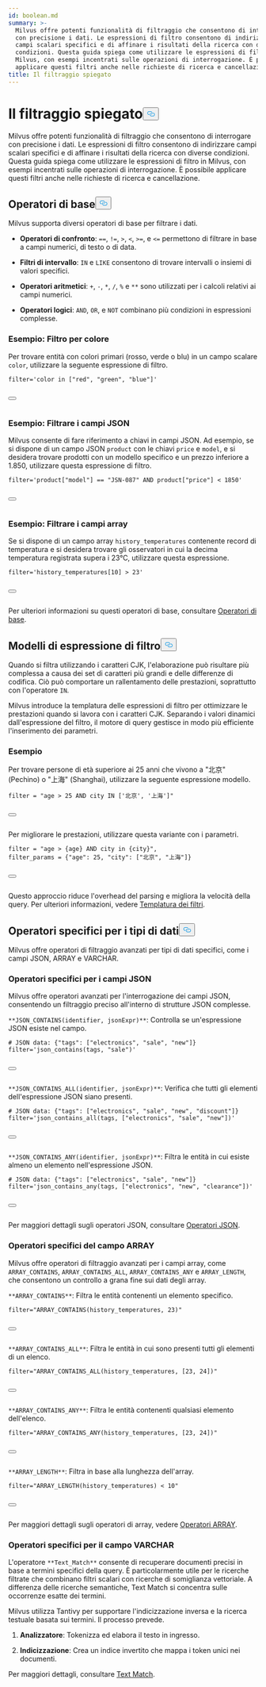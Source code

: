```yaml
---
id: boolean.md
summary: >-
  Milvus offre potenti funzionalità di filtraggio che consentono di interrogare
  con precisione i dati. Le espressioni di filtro consentono di indirizzare
  campi scalari specifici e di affinare i risultati della ricerca con diverse
  condizioni. Questa guida spiega come utilizzare le espressioni di filtro in
  Milvus, con esempi incentrati sulle operazioni di interrogazione. È possibile
  applicare questi filtri anche nelle richieste di ricerca e cancellazione.
title: Il filtraggio spiegato
---
```

<h1 id="Filtering-Explained​" class="common-anchor-header">Il filtraggio spiegato<button data-href="#Filtering-Explained​" class="anchor-icon" translate="no">
      <svg translate="no"
        aria-hidden="true"
        focusable="false"
        height="20"
        version="1.1"
        viewBox="0 0 16 16"
        width="16"
      >
        <path
          fill="#0092E4"
          fill-rule="evenodd"
          d="M4 9h1v1H4c-1.5 0-3-1.69-3-3.5S2.55 3 4 3h4c1.45 0 3 1.69 3 3.5 0 1.41-.91 2.72-2 3.25V8.59c.58-.45 1-1.27 1-2.09C10 5.22 8.98 4 8 4H4c-.98 0-2 1.22-2 2.5S3 9 4 9zm9-3h-1v1h1c1 0 2 1.22 2 2.5S13.98 12 13 12H9c-.98 0-2-1.22-2-2.5 0-.83.42-1.64 1-2.09V6.25c-1.09.53-2 1.84-2 3.25C6 11.31 7.55 13 9 13h4c1.45 0 3-1.69 3-3.5S14.5 6 13 6z"
        ></path>
      </svg>
    </button></h1><p>Milvus offre potenti funzionalità di filtraggio che consentono di interrogare con precisione i dati. Le espressioni di filtro consentono di indirizzare campi scalari specifici e di affinare i risultati della ricerca con diverse condizioni. Questa guida spiega come utilizzare le espressioni di filtro in Milvus, con esempi incentrati sulle operazioni di interrogazione. È possibile applicare questi filtri anche nelle richieste di ricerca e cancellazione.</p>
<h2 id="Basic-operators​" class="common-anchor-header">Operatori di base<button data-href="#Basic-operators​" class="anchor-icon" translate="no">
      <svg translate="no"
        aria-hidden="true"
        focusable="false"
        height="20"
        version="1.1"
        viewBox="0 0 16 16"
        width="16"
      >
        <path
          fill="#0092E4"
          fill-rule="evenodd"
          d="M4 9h1v1H4c-1.5 0-3-1.69-3-3.5S2.55 3 4 3h4c1.45 0 3 1.69 3 3.5 0 1.41-.91 2.72-2 3.25V8.59c.58-.45 1-1.27 1-2.09C10 5.22 8.98 4 8 4H4c-.98 0-2 1.22-2 2.5S3 9 4 9zm9-3h-1v1h1c1 0 2 1.22 2 2.5S13.98 12 13 12H9c-.98 0-2-1.22-2-2.5 0-.83.42-1.64 1-2.09V6.25c-1.09.53-2 1.84-2 3.25C6 11.31 7.55 13 9 13h4c1.45 0 3-1.69 3-3.5S14.5 6 13 6z"
        ></path>
      </svg>
    </button></h2><p>Milvus supporta diversi operatori di base per filtrare i dati.</p>
<ul>
<li><p><strong>Operatori di confronto</strong>: <code translate="no">==</code>, <code translate="no">!=</code>, <code translate="no">&gt;</code>, <code translate="no">&lt;</code>, <code translate="no">&gt;=</code>, e <code translate="no">&lt;=</code> permettono di filtrare in base a campi numerici, di testo o di data.</p></li>
<li><p><strong>Filtri di intervallo</strong>: <code translate="no">IN</code> e <code translate="no">LIKE</code> consentono di trovare intervalli o insiemi di valori specifici.</p></li>
<li><p><strong>Operatori aritmetici</strong>: <code translate="no">+</code>, <code translate="no">-</code>, <code translate="no">*</code>, <code translate="no">/</code>, <code translate="no">%</code> e <code translate="no">**</code> sono utilizzati per i calcoli relativi ai campi numerici.</p></li>
<li><p><strong>Operatori logici</strong>: <code translate="no">AND</code>, <code translate="no">OR</code>, e <code translate="no">NOT</code> combinano più condizioni in espressioni complesse.</p></li>
</ul>
<h3 id="Example-Filtering-by-Color​" class="common-anchor-header">Esempio: Filtro per colore</h3><p>Per trovare entità con colori primari (rosso, verde o blu) in un campo scalare <code translate="no">color</code>, utilizzare la seguente espressione di filtro.</p>
<pre><code translate="no" class="language-python"><span class="hljs-built_in">filter</span>=<span class="hljs-string">&#x27;color in [&quot;red&quot;, &quot;green&quot;, &quot;blue&quot;]&#x27;</span>​

<button class="copy-code-btn"></button></code></pre>
<h3 id="Example-Filtering-JSON-Fields​" class="common-anchor-header">Esempio: Filtrare i campi JSON</h3><p>Milvus consente di fare riferimento a chiavi in campi JSON. Ad esempio, se si dispone di un campo JSON <code translate="no">product</code> con le chiavi <code translate="no">price</code> e <code translate="no">model</code>, e si desidera trovare prodotti con un modello specifico e un prezzo inferiore a 1.850, utilizzare questa espressione di filtro.</p>
<pre><code translate="no" class="language-python"><span class="hljs-built_in">filter</span>=<span class="hljs-string">&#x27;product[&quot;model&quot;] == &quot;JSN-087&quot; AND product[&quot;price&quot;] &lt; 1850&#x27;</span>​

<button class="copy-code-btn"></button></code></pre>
<h3 id="Example-Filtering-Array-Fields​" class="common-anchor-header">Esempio: Filtrare i campi array</h3><p>Se si dispone di un campo array <code translate="no">history_temperatures</code> contenente record di temperatura e si desidera trovare gli osservatori in cui la decima temperatura registrata supera i 23°C, utilizzare questa espressione.</p>
<pre><code translate="no" class="language-python"><span class="hljs-built_in">filter</span>=<span class="hljs-string">&#x27;history_temperatures[10] &gt; 23&#x27;</span>​

<button class="copy-code-btn"></button></code></pre>
<p>Per ulteriori informazioni su questi operatori di base, consultare <a href="/docs/it/basic-operators.md">Operatori di base</a>.</p>
<h2 id="Filter-expression-templates​" class="common-anchor-header">Modelli di espressione di filtro<button data-href="#Filter-expression-templates​" class="anchor-icon" translate="no">
      <svg translate="no"
        aria-hidden="true"
        focusable="false"
        height="20"
        version="1.1"
        viewBox="0 0 16 16"
        width="16"
      >
        <path
          fill="#0092E4"
          fill-rule="evenodd"
          d="M4 9h1v1H4c-1.5 0-3-1.69-3-3.5S2.55 3 4 3h4c1.45 0 3 1.69 3 3.5 0 1.41-.91 2.72-2 3.25V8.59c.58-.45 1-1.27 1-2.09C10 5.22 8.98 4 8 4H4c-.98 0-2 1.22-2 2.5S3 9 4 9zm9-3h-1v1h1c1 0 2 1.22 2 2.5S13.98 12 13 12H9c-.98 0-2-1.22-2-2.5 0-.83.42-1.64 1-2.09V6.25c-1.09.53-2 1.84-2 3.25C6 11.31 7.55 13 9 13h4c1.45 0 3-1.69 3-3.5S14.5 6 13 6z"
        ></path>
      </svg>
    </button></h2><p>Quando si filtra utilizzando i caratteri CJK, l'elaborazione può risultare più complessa a causa dei set di caratteri più grandi e delle differenze di codifica. Ciò può comportare un rallentamento delle prestazioni, soprattutto con l'operatore <code translate="no">IN</code>.</p>
<p>Milvus introduce la templatura delle espressioni di filtro per ottimizzare le prestazioni quando si lavora con i caratteri CJK. Separando i valori dinamici dall'espressione del filtro, il motore di query gestisce in modo più efficiente l'inserimento dei parametri.</p>
<h3 id="Example​" class="common-anchor-header">Esempio</h3><p>Per trovare persone di età superiore ai 25 anni che vivono a "北京" (Pechino) o "上海" (Shanghai), utilizzare la seguente espressione modello.</p>
<pre><code translate="no" class="language-python"><span class="hljs-built_in">filter</span> = <span class="hljs-string">&quot;age &gt; 25 AND city IN [&#x27;北京&#x27;, &#x27;上海&#x27;]&quot;</span>​

<button class="copy-code-btn"></button></code></pre>
<p>Per migliorare le prestazioni, utilizzare questa variante con i parametri.</p>
<pre><code translate="no" class="language-python"><span class="hljs-built_in">filter</span> = <span class="hljs-string">&quot;age &gt; {age} AND city in {city}&quot;</span>,​
filter_params = {<span class="hljs-string">&quot;age&quot;</span>: <span class="hljs-number">25</span>, <span class="hljs-string">&quot;city&quot;</span>: [<span class="hljs-string">&quot;北京&quot;</span>, <span class="hljs-string">&quot;上海&quot;</span>]}​

<button class="copy-code-btn"></button></code></pre>
<p>Questo approccio riduce l'overhead del parsing e migliora la velocità della query. Per ulteriori informazioni, vedere <a href="/docs/it/filtering-templating.md">Templatura dei filtri</a>.</p>
<h2 id="Data-type-specific-operators​" class="common-anchor-header">Operatori specifici per i tipi di dati<button data-href="#Data-type-specific-operators​" class="anchor-icon" translate="no">
      <svg translate="no"
        aria-hidden="true"
        focusable="false"
        height="20"
        version="1.1"
        viewBox="0 0 16 16"
        width="16"
      >
        <path
          fill="#0092E4"
          fill-rule="evenodd"
          d="M4 9h1v1H4c-1.5 0-3-1.69-3-3.5S2.55 3 4 3h4c1.45 0 3 1.69 3 3.5 0 1.41-.91 2.72-2 3.25V8.59c.58-.45 1-1.27 1-2.09C10 5.22 8.98 4 8 4H4c-.98 0-2 1.22-2 2.5S3 9 4 9zm9-3h-1v1h1c1 0 2 1.22 2 2.5S13.98 12 13 12H9c-.98 0-2-1.22-2-2.5 0-.83.42-1.64 1-2.09V6.25c-1.09.53-2 1.84-2 3.25C6 11.31 7.55 13 9 13h4c1.45 0 3-1.69 3-3.5S14.5 6 13 6z"
        ></path>
      </svg>
    </button></h2><p>Milvus offre operatori di filtraggio avanzati per tipi di dati specifici, come i campi JSON, ARRAY e VARCHAR.</p>
<h3 id="JSON-field-specific-operators​" class="common-anchor-header">Operatori specifici per i campi JSON</h3><p>Milvus offre operatori avanzati per l'interrogazione dei campi JSON, consentendo un filtraggio preciso all'interno di strutture JSON complesse.</p>
<p><code translate="no">**JSON_CONTAINS(identifier, jsonExpr)**</code>: Controlla se un'espressione JSON esiste nel campo.</p>
<pre><code translate="no" class="language-python"># JSON data: {<span class="hljs-string">&quot;tags&quot;</span>: [<span class="hljs-string">&quot;electronics&quot;</span>, <span class="hljs-string">&quot;sale&quot;</span>, <span class="hljs-string">&quot;new&quot;</span>]}​
filter=<span class="hljs-string">&#x27;json_contains(tags, &quot;sale&quot;)&#x27;</span>​

<button class="copy-code-btn"></button></code></pre>
<p><code translate="no">**JSON_CONTAINS_ALL(identifier, jsonExpr)**</code>: Verifica che tutti gli elementi dell'espressione JSON siano presenti.</p>
<pre><code translate="no" class="language-python"># JSON data: {<span class="hljs-string">&quot;tags&quot;</span>: [<span class="hljs-string">&quot;electronics&quot;</span>, <span class="hljs-string">&quot;sale&quot;</span>, <span class="hljs-string">&quot;new&quot;</span>, <span class="hljs-string">&quot;discount&quot;</span>]}​
filter=<span class="hljs-string">&#x27;json_contains_all(tags, [&quot;electronics&quot;, &quot;sale&quot;, &quot;new&quot;])&#x27;</span>​

<button class="copy-code-btn"></button></code></pre>
<p><code translate="no">**JSON_CONTAINS_ANY(identifier, jsonExpr)**</code>: Filtra le entità in cui esiste almeno un elemento nell'espressione JSON.</p>
<pre><code translate="no" class="language-python"># JSON data: {<span class="hljs-string">&quot;tags&quot;</span>: [<span class="hljs-string">&quot;electronics&quot;</span>, <span class="hljs-string">&quot;sale&quot;</span>, <span class="hljs-string">&quot;new&quot;</span>]}​
filter=<span class="hljs-string">&#x27;json_contains_any(tags, [&quot;electronics&quot;, &quot;new&quot;, &quot;clearance&quot;])&#x27;</span>​

<button class="copy-code-btn"></button></code></pre>
<p>Per maggiori dettagli sugli operatori JSON, consultare <a href="/docs/it/json-operators.md">Operatori JSON</a>.</p>
<h3 id="ARRAY-field-specific-operators​" class="common-anchor-header">Operatori specifici del campo ARRAY</h3><p>Milvus offre operatori di filtraggio avanzati per i campi array, come <code translate="no">ARRAY_CONTAINS</code>, <code translate="no">ARRAY_CONTAINS_ALL</code>, <code translate="no">ARRAY_CONTAINS_ANY</code> e <code translate="no">ARRAY_LENGTH</code>, che consentono un controllo a grana fine sui dati degli array.</p>
<p><code translate="no">**ARRAY_CONTAINS**</code>: Filtra le entità contenenti un elemento specifico.</p>
<pre><code translate="no" class="language-python"><span class="hljs-built_in">filter</span>=<span class="hljs-string">&quot;ARRAY_CONTAINS(history_temperatures, 23)&quot;</span>​

<button class="copy-code-btn"></button></code></pre>
<p><code translate="no">**ARRAY_CONTAINS_ALL**</code>: Filtra le entità in cui sono presenti tutti gli elementi di un elenco.</p>
<pre><code translate="no" class="language-python"><span class="hljs-built_in">filter</span>=<span class="hljs-string">&quot;ARRAY_CONTAINS_ALL(history_temperatures, [23, 24])&quot;</span>​

<button class="copy-code-btn"></button></code></pre>
<p><code translate="no">**ARRAY_CONTAINS_ANY**</code>: Filtra le entità contenenti qualsiasi elemento dell'elenco.</p>
<pre><code translate="no" class="language-python"><span class="hljs-built_in">filter</span>=<span class="hljs-string">&quot;ARRAY_CONTAINS_ANY(history_temperatures, [23, 24])&quot;</span>​

<button class="copy-code-btn"></button></code></pre>
<p><code translate="no">**ARRAY_LENGTH**</code>: Filtra in base alla lunghezza dell'array.</p>
<pre><code translate="no" class="language-python"><span class="hljs-built_in">filter</span>=<span class="hljs-string">&quot;ARRAY_LENGTH(history_temperatures) &lt; 10&quot;</span>​

<button class="copy-code-btn"></button></code></pre>
<p>Per maggiori dettagli sugli operatori di array, vedere <a href="/docs/it/array-operators.md">Operatori ARRAY</a>.</p>
<h3 id="VARCHAR-field-specific-operators​" class="common-anchor-header">Operatori specifici per il campo VARCHAR</h3><p>L'operatore <code translate="no">**Text_Match**</code> consente di recuperare documenti precisi in base a termini specifici della query. È particolarmente utile per le ricerche filtrate che combinano filtri scalari con ricerche di somiglianza vettoriale. A differenza delle ricerche semantiche, Text Match si concentra sulle occorrenze esatte dei termini.</p>
<p>Milvus utilizza Tantivy per supportare l'indicizzazione inversa e la ricerca testuale basata sui termini. Il processo prevede.</p>
<ol>
<li><p><strong>Analizzatore</strong>: Tokenizza ed elabora il testo in ingresso.</p></li>
<li><p><strong>Indicizzazione</strong>: Crea un indice invertito che mappa i token unici nei documenti.</p></li>
</ol>
<p>Per maggiori dettagli, consultare <a href="/docs/it/keyword-match.md">Text Match</a>.</p>

